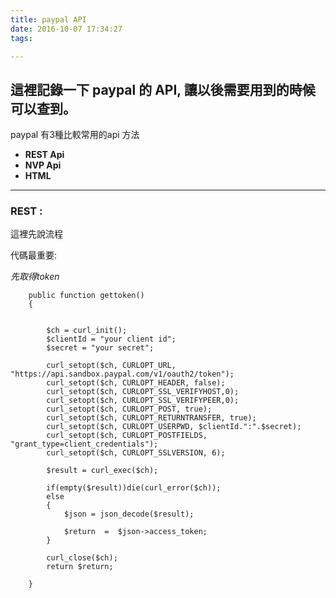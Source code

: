 ```yaml
---
title: paypal API
date: 2016-10-07 17:34:27
tags:

---
```


## 這裡記錄一下 paypal 的 API, 讓以後需要用到的時候可以查到。

paypal 有3種比較常用的api 方法 
* **REST Api**
* **NVP Api**
* **HTML**

---

### REST :
這裡先說流程


代碼最重要:

*先取得token*

		public function gettoken()
		{


			$ch = curl_init();
			$clientId = "your client id";
			$secret = "your secret";

			curl_setopt($ch, CURLOPT_URL, "https://api.sandbox.paypal.com/v1/oauth2/token");
			curl_setopt($ch, CURLOPT_HEADER, false);
			curl_setopt($ch, CURLOPT_SSL_VERIFYHOST,0);
			curl_setopt($ch, CURLOPT_SSL_VERIFYPEER,0);
			curl_setopt($ch, CURLOPT_POST, true);
			curl_setopt($ch, CURLOPT_RETURNTRANSFER, true); 
			curl_setopt($ch, CURLOPT_USERPWD, $clientId.":".$secret);
			curl_setopt($ch, CURLOPT_POSTFIELDS, "grant_type=client_credentials");
			curl_setopt($ch, CURLOPT_SSLVERSION, 6);

			$result = curl_exec($ch);

			if(empty($result))die(curl_error($ch));
			else
			{
				$json = json_decode($result);

				$return  =  $json->access_token;
			}

			curl_close($ch);
			return $return;

		}
